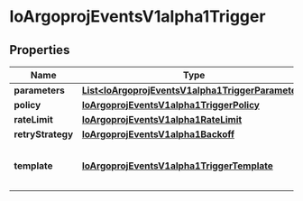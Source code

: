 
# IoArgoprojEventsV1alpha1Trigger

## Properties
Name | Type | Description | Notes
------------ | ------------- | ------------- | -------------
**parameters** | [**List&lt;IoArgoprojEventsV1alpha1TriggerParameter&gt;**](IoArgoprojEventsV1alpha1TriggerParameter.md) |  |  [optional]
**policy** | [**IoArgoprojEventsV1alpha1TriggerPolicy**](IoArgoprojEventsV1alpha1TriggerPolicy.md) |  |  [optional]
**rateLimit** | [**IoArgoprojEventsV1alpha1RateLimit**](IoArgoprojEventsV1alpha1RateLimit.md) |  |  [optional]
**retryStrategy** | [**IoArgoprojEventsV1alpha1Backoff**](IoArgoprojEventsV1alpha1Backoff.md) |  |  [optional]
**template** | [**IoArgoprojEventsV1alpha1TriggerTemplate**](IoArgoprojEventsV1alpha1TriggerTemplate.md) | Template describes the trigger specification. |  [optional]



